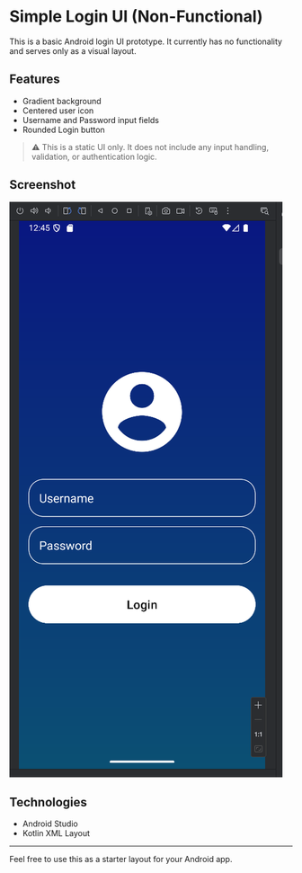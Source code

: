 # Simple Login UI (Non-Functional)

This is a basic Android login UI prototype. It currently has no functionality and serves only as a visual layout.

## Features

- Gradient background
- Centered user icon
- Username and Password input fields
- Rounded Login button

> ⚠️ This is a static UI only. It does not include any input handling, validation, or authentication logic.

## Screenshot

![Login UI](Capture.png)

## Technologies

- Android Studio
- Kotlin XML Layout

---

Feel free to use this as a starter layout for your Android app.

